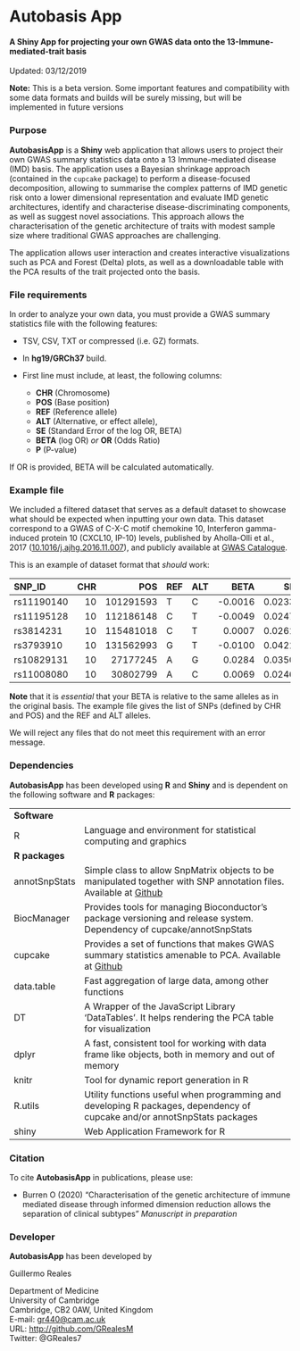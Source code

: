 
# Autobasis App

#### A Shiny App for projecting your own GWAS data onto the 13-Immune-mediated-trait basis

Updated: 03/12/2019

**Note:** This is a beta version. Some important features and
compatibility with some data formats and builds will be surely missing,
but will be implemented in future versions

### Purpose

**AutobasisApp** is a **Shiny** web application that allows users to
project their own GWAS summary statistics data onto a 13 Immune-mediated
disease (IMD) basis. The application uses a Bayesian shrinkage approach
(contained in the `cupcake` package) to perform a disease-focused
decomposition, allowing to summarise the complex patterns of IMD genetic
risk onto a lower dimensional representation and evaluate IMD genetic
architectures, identify and characterise disease-discriminating
components, as well as suggest novel associations. This approach allows
the characterisation of the genetic architecture of traits with modest
sample size where traditional GWAS approaches are challenging.

The application allows user interaction and creates interactive
visualizations such as PCA and Forest (Delta) plots, as well as a
downloadable table with the PCA results of the trait projected onto the
basis.

### File requirements

In order to analyze your own data, you must provide a GWAS summary
statistics file with the following features:

  - TSV, CSV, TXT or compressed (i.e. GZ) formats.

  - In **hg19/GRCh37** build.

  - First line must include, at least, the following columns:
    
      - **CHR** (Chromosome)
      - **POS** (Base position)
      - **REF** (Reference allele)
      - **ALT** (Alternative, or effect allele),
      - **SE** (Standard Error of the log OR, BETA)
      - **BETA** (log OR) *or* **OR** (Odds Ratio)
      - **P** (P-value)

If OR is provided, BETA will be calculated automatically.

### Example file

We included a filtered dataset that serves as a default dataset to
showcase what should be expected when inputting your own data. This
dataset correspond to a GWAS of C-X-C motif chemokine 10, Interferon
gamma-induced protein 10 (CXCL10, IP-10) levels, published by
Aholla-Olli et al., 2017
([10.1016/j.ajhg.2016.11.007](https://doi.org/10.1016/j.ajhg.2016.11.007)),
and publicly available at [GWAS
Catalogue](http://computationalmedicine.fi/data#Cytokine_GWAS).

This is an example of dataset format that *should*
work:

| SNP\_ID    | CHR |       POS | REF | ALT |     BETA |     SE |      P |
| :--------- | --: | --------: | :-- | :-- | -------: | -----: | -----: |
| rs11190140 |  10 | 101291593 | T   | C   | \-0.0016 | 0.0233 | 0.9422 |
| rs11195128 |  10 | 112186148 | C   | T   | \-0.0049 | 0.0247 | 0.8415 |
| rs3814231  |  10 | 115481018 | C   | T   |   0.0007 | 0.0261 | 0.9782 |
| rs3793910  |  10 | 131562993 | G   | T   | \-0.0100 | 0.0421 | 0.7975 |
| rs10829131 |  10 |  27177245 | A   | G   |   0.0284 | 0.0350 | 0.4136 |
| rs11008080 |  10 |  30802799 | A   | C   |   0.0069 | 0.0246 | 0.7694 |

**Note** that it is *essential* that your BETA is relative to the same
alleles as in the original basis. The example file gives the list of
SNPs (defined by CHR and POS) and the REF and ALT alleles.

We will reject any files that do not meet this requirement with an error
message.

### Dependencies

**AutobasisApp** has been developed using **R** and **Shiny** and is
dependent on the following software and **R**
packages:

|                |                                                                                                                                                                    |
| -------------- | ------------------------------------------------------------------------------------------------------------------------------------------------------------------ |
| **Software**   |                                                                                                                                                                    |
| R              | Language and environment for statistical computing and graphics                                                                                                    |
| **R packages** |                                                                                                                                                                    |
| annotSnpStats  | Simple class to allow SnpMatrix objects to be manipulated together with SNP annotation files. Available at [Github](https://github.com/chr1swallace/annotSnpStats) |
| BiocManager    | Provides tools for managing Bioconductor’s package versioning and release system. Dependency of cupcake/annotSnpStats                                              |
| cupcake        | Provides a set of functions that makes GWAS summary statistics amenable to PCA. Available at [Github](https://github.com/ollyburren/cupcake)                       |
| data.table     | Fast aggregation of large data, among other functions                                                                                                              |
| DT             | A Wrapper of the JavaScript Library ‘DataTables’. It helps rendering the PCA table for visualization                                                               |
| dplyr          | A fast, consistent tool for working with data frame like objects, both in memory and out of memory                                                                 |
| knitr          | Tool for dynamic report generation in R                                                                                                                            |
| R.utils        | Utility functions useful when programming and developing R packages, dependency of cupcake and/or annotSnpStats packages                                           |
| shiny          | Web Application Framework for R                                                                                                                                    |

### Citation

To cite **AutobasisApp** in publications, please use:

  - Burren O (2020) “Characterisation of the genetic architecture of
    immune mediated disease through informed dimension reduction allows
    the separation of clinical subtypes” *Manuscript in preparation*

### Developer

**AutobasisApp** has been developed by

Guillermo Reales

Department of Medicine  
University of Cambridge  
Cambridge, CB2 0AW, United Kingdom  
E-mail: <gr440@cam.ac.uk>  
URL: <http://github.com/GRealesM>  
Twitter: @GReales7
